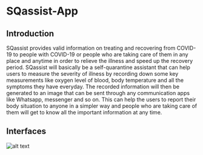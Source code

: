 # SQassist-App
## Introduction
SQassist provides valid information on treating and
recovering from COVID-19 to people with COVID-19 or people who are taking care of them
in any place and anytime in order to relieve the illness and speed up the recovery period.
SQassist will basically be a self-quarantine assistant that can help users to measure the
severity of illness by recording down some key measurements like oxygen level of blood,
body temperature and all the symptoms they have everyday. The recorded information will
then be generated to an image that can be sent through any communication apps like
Whatsapp, messenger and so on. This can help the users to report their body situation to
anyone in a simpler way and people who are taking care of them will get to know all the
important information at any time. 

## Interfaces
![alt text](https://github.com/RayGan8380/SQassist-App/interfaces
)
